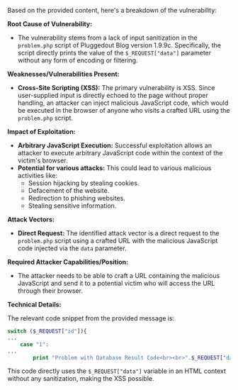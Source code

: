 Based on the provided content, here's a breakdown of the vulnerability:

**Root Cause of Vulnerability:**
- The vulnerability stems from a lack of input sanitization in the `problem.php` script of Pluggedout Blog version 1.9.9c. Specifically, the script directly prints the value of the `$_REQUEST["data"]` parameter without any form of encoding or filtering.

**Weaknesses/Vulnerabilities Present:**
- **Cross-Site Scripting (XSS):** The primary vulnerability is XSS. Since user-supplied input is directly echoed to the page without proper handling, an attacker can inject malicious JavaScript code, which would be executed in the browser of anyone who visits a crafted URL using the `problem.php` script.

**Impact of Exploitation:**
- **Arbitrary JavaScript Execution:** Successful exploitation allows an attacker to execute arbitrary JavaScript code within the context of the victim's browser.
- **Potential for various attacks:** This could lead to various malicious activities like:
    - Session hijacking by stealing cookies.
    - Defacement of the website.
    - Redirection to phishing websites.
    - Stealing sensitive information.

**Attack Vectors:**
- **Direct Request:** The identified attack vector is a direct request to the `problem.php` script using a crafted URL with the malicious JavaScript code injected via the `data` parameter.

**Required Attacker Capabilities/Position:**
- The attacker needs to be able to craft a URL containing the malicious JavaScript and send it to a potential victim who will access the URL through their browser.

**Technical Details:**

The relevant code snippet from the provided message is:
```php
switch ($_REQUEST["id"]){
...
	case "1":
...
		print "Problem with Database Result Code<br><br>".$_REQUEST["data"];
```
This code directly uses the `$_REQUEST["data"]` variable in an HTML context without any sanitization, making the XSS possible.